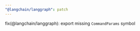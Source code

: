 ```yaml
---
"@langchain/langgraph": patch
---
```


fix(@langchain/langgraph): export missing `CommandParams` symbol
